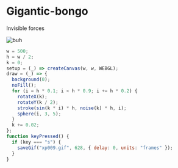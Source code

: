 # Gigantic-bongo
Invisible forces

![buh](https://github.com/nicolasbaez/Gigantic-bongo/blob/main/xp009.gif)
```javascript
w = 500;
h = w / 2;
k = 0;
setup = (_) => createCanvas(w, w, WEBGL);
draw = (_) => {
  background(0);
  noFill();
  for (i = h * 0.1; i < h * 0.9; i += h * 0.2) {
    rotateX(k);
    rotateY(k / 2);
    stroke(sin(k * i) * h, noise(k) * h, i);
    sphere(i, 3, 5);
  }
  k += 0.02;
};
function keyPressed() {
  if (key === "s") {
    saveGif("xp009.gif", 628, { delay: 0, units: "frames" });
  }
}
